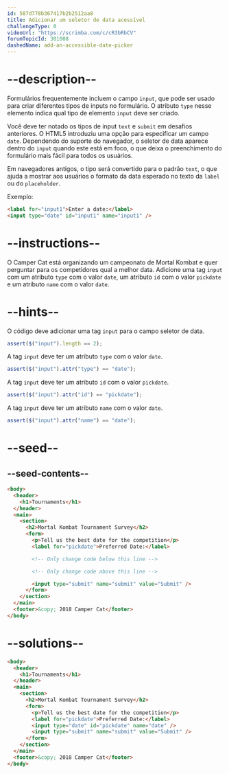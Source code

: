 ```yaml
---
id: 587d778b367417b2b2512aa8
title: Adicionar um seletor de data acessível
challengeType: 0
videoUrl: "https://scrimba.com/c/cR3bRbCV"
forumTopicId: 301008
dashedName: add-an-accessible-date-picker
---
```


# --description--

Formulários frequentemente incluem o campo `input`, que pode ser usado para criar diferentes tipos de inputs no formulário. O atributo `type` nesse elemento indica qual tipo de elemento `input` deve ser criado.

Você deve ter notado os tipos de input `text` e `submit` em desafios anteriores. O HTML5 introduziu uma opção para especificar um campo `date`. Dependendo do suporte do navegador, o seletor de data aparece dentro do `input` quando este está em foco, o que deixa o preenchimento do formulário mais fácil para todos os usuários.

Em navegadores antigos, o tipo será convertido para o padrão `text`, o que ajuda a mostrar aos usuários o formato da data esperado no texto da `label` ou do `placeholder`.

Exemplo:

```html
<label for="input1">Enter a date:</label>
<input type="date" id="input1" name="input1" />
```

# --instructions--

O Camper Cat está organizando um campeonato de Mortal Kombat e quer perguntar para os competidores qual a melhor data. Adicione uma tag `input` com um atributo `type` com o valor `date`, um atributo `id` com o valor `pickdate` e um atributo `name` com o valor `date`.

# --hints--

O código deve adicionar uma tag `input` para o campo seletor de data.

```js
assert($("input").length == 2);
```

A tag `input` deve ter um atributo `type` com o valor `date`.

```js
assert($("input").attr("type") == "date");
```

A tag `input` deve ter um atributo `id` com o valor `pickdate`.

```js
assert($("input").attr("id") == "pickdate");
```

A tag `input` deve ter um atributo `name` com o valor `date`.

```js
assert($("input").attr("name") == "date");
```

# --seed--

## --seed-contents--

```html
<body>
  <header>
    <h1>Tournaments</h1>
  </header>
  <main>
    <section>
      <h2>Mortal Kombat Tournament Survey</h2>
      <form>
        <p>Tell us the best date for the competition</p>
        <label for="pickdate">Preferred Date:</label>

        <!-- Only change code below this line -->

        <!-- Only change code above this line -->

        <input type="submit" name="submit" value="Submit" />
      </form>
    </section>
  </main>
  <footer>&copy; 2018 Camper Cat</footer>
</body>
```

# --solutions--

```html
<body>
  <header>
    <h1>Tournaments</h1>
  </header>
  <main>
    <section>
      <h2>Mortal Kombat Tournament Survey</h2>
      <form>
        <p>Tell us the best date for the competition</p>
        <label for="pickdate">Preferred Date:</label>
        <input type="date" id="pickdate" name="date" />
        <input type="submit" name="submit" value="Submit" />
      </form>
    </section>
  </main>
  <footer>&copy; 2018 Camper Cat</footer>
</body>
```
